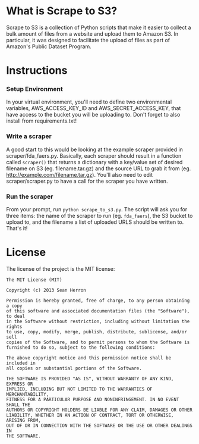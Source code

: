 # What is Scrape to S3?

Scrape to S3 is a collection of Python scripts that make it easier to collect a bulk amount of files from a website and upload them to Amazon S3. In particular, it was designed to facilitate the upload of files as part of Amazon's Public Dataset Program.

# Instructions

### Setup Environment
In your virtual environment, you'll need to define two environmental variables, AWS_ACCESS_KEY_ID and AWS_SECRET_ACCESS_KEY, that have access to the bucket you will be uploading to. Don't forget to also install from requirements.txt!

### Write a scraper
A good start to this would be looking at the example scraper provided in scraper/fda_faers.py. Basically, each scraper should result in a function called ``` scraper() ``` that returns a dictionary with a key/value set of desired filename on S3 (eg. filename.tar.gz) and the source URL to grab it from (eg. http://example.com/filename.tar.gz). You'll also need to edit scraper/scraper.py to have a call for the scraper you have written.

### Run the scraper
From your prompt, run ```python scrape_to_s3.py```. The script will ask you for three items: the name of the scraper to run (eg. ```fda_faers```), the S3 bucket to upload to, and the filename a list of uploaded URLS should be written to. That's it!

# License

The license of the project is the MIT license:

```
The MIT License (MIT)

Copyright (c) 2013 Sean Herron

Permission is hereby granted, free of charge, to any person obtaining a copy
of this software and associated documentation files (the "Software"), to deal
in the Software without restriction, including without limitation the rights
to use, copy, modify, merge, publish, distribute, sublicense, and/or sell
copies of the Software, and to permit persons to whom the Software is
furnished to do so, subject to the following conditions:

The above copyright notice and this permission notice shall be included in
all copies or substantial portions of the Software.

THE SOFTWARE IS PROVIDED "AS IS", WITHOUT WARRANTY OF ANY KIND, EXPRESS OR
IMPLIED, INCLUDING BUT NOT LIMITED TO THE WARRANTIES OF MERCHANTABILITY,
FITNESS FOR A PARTICULAR PURPOSE AND NONINFRINGEMENT. IN NO EVENT SHALL THE
AUTHORS OR COPYRIGHT HOLDERS BE LIABLE FOR ANY CLAIM, DAMAGES OR OTHER
LIABILITY, WHETHER IN AN ACTION OF CONTRACT, TORT OR OTHERWISE, ARISING FROM,
OUT OF OR IN CONNECTION WITH THE SOFTWARE OR THE USE OR OTHER DEALINGS IN
THE SOFTWARE.
```
